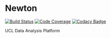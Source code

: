 # Newton

[![Build Status](https://travis-ci.org/blairisme/newton.svg?branch=master)](https://travis-ci.org/blairisme/master)
[![Code Coverage](https://codecov.io/gh/blairisme/newton/branch/master/graph/badge.svg)](https://codecov.io/gh/blairisme/newton)
[![Codacy Badge](https://api.codacy.com/project/badge/Grade/6d4ca6c355fc4a82aa773e7b5cf96585)](https://www.codacy.com/app/blairisme/newton?utm_source=github.com&amp;utm_medium=referral&amp;utm_content=blairisme/newton&amp;utm_campaign=Badge_Grade)

UCL Data Analysis Platform
